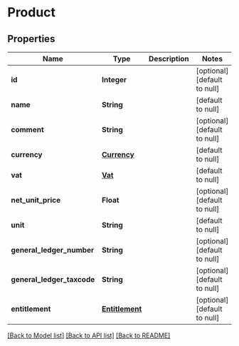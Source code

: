 # Product
## Properties

| Name | Type | Description | Notes |
|------------ | ------------- | ------------- | -------------|
| **id** | **Integer** |  | [optional] [default to null] |
| **name** | **String** |  | [default to null] |
| **comment** | **String** |  | [optional] [default to null] |
| **currency** | [**Currency**](Currency.md) |  | [default to null] |
| **vat** | [**Vat**](Vat.md) |  | [default to null] |
| **net\_unit\_price** | **Float** |  | [optional] [default to null] |
| **unit** | **String** |  | [default to null] |
| **general\_ledger\_number** | **String** |  | [optional] [default to null] |
| **general\_ledger\_taxcode** | **String** |  | [optional] [default to null] |
| **entitlement** | [**Entitlement**](Entitlement.md) |  | [optional] [default to null] |

[[Back to Model list]](../README.md#documentation-for-models) [[Back to API list]](../README.md#documentation-for-api-endpoints) [[Back to README]](../README.md)

